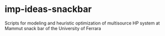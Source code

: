 # imp-ideas-snackbar
Scripts for modeling and heuristic optimization of multisource HP system at Mammut snack bar of the University of Ferrara
